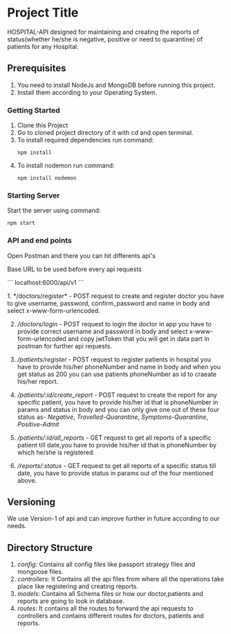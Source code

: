 # Project Title

HOSPITAL-API designed for maintaining and creating the reports of status(whether he/she is negative, positive or need to quarantine) of patients for any Hospital.

## Prerequisites

1. You need to install NodeJs and MongoDB before running this project.
2. Install them according to your Operating System.

### Getting Started

1. Clone this Project
2. Go to cloned project directory of it with cd and open terminal. 
3. To install required dependencies run command:
   ```
   npm install
   ```
4. To install nodemon run command:
   ```
   npm install nodemon 
   ```

### Starting Server

   Start the server using command:
   ```
   npm start
   ```
### API and end points

<p> Open Postman and there you can hit differents api's </p>
<p> Base URL to be used before every api requests </p>
<p>
```
localhost:6000/api/v1
```
</p>
1. */doctors/register* - POST request to create and register doctor you have to give username, password, confirm_password and name in body and select x-www-form-urlencoded.

2. */doctors/login* - POST request to login the doctor in app you have to provide correct username and password in body and select x-www-form-urlencoded and copy jwtToken 
   that you will get in data part in postman for further api requests.

3. */patients/register* - POST request to register patients in hospital you have to provide his/her phoneNumber and name in body and when you get status as 200 you can use 
   patients phoneNumber as id to craeate his/her report.

4. */patients/:id/create_report* - POST request to create the report for any specific patient, you have to provide his/her id that is phoneNumber in params and status in body
   and you can only give one out of these four status as-
   *Negative*, *Travelled-Quarantine*, *Symptoms-Quarantine*, *Positive-Admit*

5. */patients/:id/all_reports* - GET request to get all reports of a specific patient till date,you have to provide his/her id that is phoneNumber by which he/she is registered.

6. */reports/:status* - GET request to get all reports of a specific status till date, you have to provide status in params out of the four mentioned above.

## Versioning

We use Version-1 of api and can improve further in future according to our needs.

## Directory Structure

1. *config*: Contains all config files like passport strategy files and mongoose files.
2. *controllers*: It Contains all the api files from where all the operations take place like registering and creating reports.
3. *models*: Contains all Schema files or how our doctor,patients and reports are going to look in database.
4. *routes*: It contains all the routes to forward the api requests to controllers and contains different routes for doctors, patients and reports.


